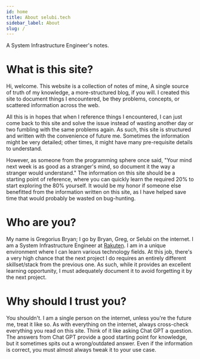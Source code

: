 ```yaml
---
id: home
title: About selubi.tech
sidebar_label: About
slug: /
---
```


A System Infrastructure Engineer's notes.

# What is this site?

Hi, welcome. This website is a collection of notes of mine, A single source of truth of my knowledge, a more-structured blog, if you will. I created this site to document things I encountered, be they problems, concepts, or scattered information across the web.

All this is in hopes that when I reference things I encountered, I can just come back to this site and solve the issue instead of wasting another day or two fumbling with the same problems again. As such, this site is structured and written with the convenience of future me. Sometimes the information might be very detailed; other times, it might have many pre-requisite details to understand.

However, as someone from the programming sphere once said, "Your mind next week is as good as a stranger's mind, so document it the way a stranger would understand." The information on this site should be a starting point of reference, where you can quickly learn the required 20% to start exploring the 80% yourself. It would be my honor if someone else benefitted from the information written on this site, as I have helped save time that would probably be wasted on bug-hunting.

# Who are you?

My name is Gregorius Bryan; I go by Bryan, Greg, or Selubi on the internet. I am a System Infrastructure Engineer at [Rakuten](https://global.rakuten.com/corp/). I am in a unique environment where I can learn various technology fields. At this job, there's a very high chance that the next project I do requires an entirely different skillset/stack from the previous one. As such, while it provides an excellent learning opportunity, I must adequately document it to avoid forgetting it by the next project.

# Why should I trust you?

You shouldn't. I am a single person on the internet, unless you're the future me, treat it like so. As with everything on the internet, always cross-check everything you read on this site. Think of it like asking Chat GPT a question. The answers from Chat GPT provide a good starting point for knowledge, but it sometimes spits out a wrong/outdated answer. Even if the information is correct, you must almost always tweak it to your use case.

<!-- # Why is this site also available in Japanese?

Because I am based in Japan, for accessibility of information within Japan and my practice so I don't forget Japanese, I also made the site accessible in Japanese. I don't want to spend my whole weekend translating; it's a very intensive task. Instead, I will throw the English text I wrote and throw it to [DeepL Translate](https://www.deepl.com/en/translator) and edit it. How intensive the edit is will depend on the post, but I will properly check relevant links and terms.

For reference, here is this post translated as is straight from DeepL. You can compare it with the [Japanese version of this post](https://notes.selubi.tech/ja/).

```
システムインフラエンジニアのメモ。

# このサイトは何ですか？
こんにちは、ようこそ。このウェブサイトは、私のメモのコレクションであり、私の知識の真実の単一のソースであり、より構造化されたブログである。このサイトは、私が遭遇した問題や概念、あるいはウェブ上に散在する情報などを記録するために作りました。

このサイトは、私が遭遇した問題や概念、あるいはウェブ上に散在する情報を記録するために作りました。このように、このサイトは、未来の私の利便性を考えて構成され、書かれています。あるときは非常に詳細な情報を、またあるときは理解するための前提条件が多い情報を提供するかもしれません。

しかし、かつてプログラミング界隈の人が言ったように、"来週のあなたの頭は、知らない人の頭と同じくらいだから、知らない人が理解できるように文書化しなさい。"ということです。このサイトの情報は、必要な20％を素早く習得して、80％を自分で探求し始めるための、参考となる出発点であるべきです。このサイトに書かれた情報が誰かの役に立ち、虫探しに費やすであろう時間を節約することにつながれば光栄です。

# あなたは誰ですか？
私の名前はグレゴリウス・ブライアンです。インターネット上ではブライアン、グレッグ、またはセルビと呼ばれています。楽天](https://global.rakuten.com/corp/)でシステムインフラエンジニアをしています。様々な技術分野を学ぶことができるユニークな環境にいます。この仕事では、次にやるプロジェクトが、前のプロジェクトとは全く違うスキルセット/スタックを要求される可能性が非常に高いです。そのため、素晴らしい学習機会を提供してくれる一方で、次のプロジェクトまでに忘れてしまわないよう、十分に文書化しなければなりません。

# なぜあなたを信用しなければならないのでしょうか？
信用してはいけません。私はインターネット上の一人の人間です。あなたが未来の私でない限り、そのように扱ってください。インターネット上のあらゆるものと同様に、このサイトで読んだものは必ずクロスチェックしてください。Chat GPTに質問するようなものだと考えてください。Chat GPTの回答は、知識を得るための良い出発点となりますが、時には間違った／古い回答を吐き出してしまうこともあります。たとえ情報が正しくても、ほとんどの場合、自分のユースケースに合わせて微調整をする必要があります。

# なぜこのサイトは日本語でも提供されているのですか？
私は日本を拠点としているため、日本国内の情報へのアクセシビリティと、日本語を忘れないための練習のために、このサイトも日本語でアクセスできるようにしたのです。週末に翻訳をするのは大変な作業なのでやめておきます。その代わり、書いた英文を[DeepL Translate](https://www.deepl.com/en/translator)に投げて、編集するつもりです。どの程度集中的に編集するかは、その投稿によりますが、関連するリンクや用語はきちんとチェックします。

参考までに、この投稿をそのままDeepLで翻訳したものを紹介します。この投稿の日本語版](https://notes.selubi.tech/ja/)と比較することができます。
``` -->
